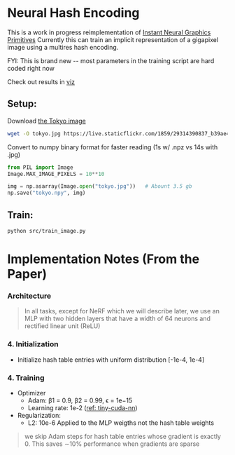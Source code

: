 # Neural Hash Encoding

This is a work in progress reimplementation of [Instant Neural Graphics Primitives](https://github.com/NVlabs/instant-ngp)
Currently this can train an implicit representation of a gigapixel image using a multires hash encoding.

FYI: This is brand new -- most parameters in the training script are hard coded right now

Check out results in [viz](./viz)

## Setup:

Download [the Tokyo image](https://www.flickr.com/photos/trevor_dobson_inefekt69/29314390837)

```bash
wget -O tokyo.jpg https://live.staticflickr.com/1859/29314390837_b39ae4876e_o_d.jpg
```

Convert to numpy binary format for faster reading (1s w/ .npz vs 14s with .jpg)

```python
from PIL import Image
Image.MAX_IMAGE_PIXELS = 10**10

img = np.asarray(Image.open("tokyo.jpg"))   # Abount 3.5 gb
np.save("tokyo.npy", img)
```

## Train:

```bash
python src/train_image.py
```

# Implementation Notes (From the Paper)

### Architecture

> In all tasks, except for NeRF which we will
> describe later, we use an MLP with two hidden layers that have
> a width of 64 neurons and rectified linear unit (ReLU)

### 4. Initialization

- Initialize hash table entries with uniform distribution [-1e-4, 1e-4]

### 4. Training

- Optimizer
  - Adam: β1 = 0.9, β2 = 0.99, ϵ = 1e−15
  - Learning rate: 1e-2 ([ref: tiny-cuda-nn](https://github.com/NVlabs/tiny-cuda-nn/blob/master/samples/mlp_learning_an_image.cu#L130))
- Regularization:
  - L2: 10e-6 Applied to the MLP weigths not the hash table weights

> we skip Adam steps for hash table entries whose gradient
> is exactly 0. This saves ∼10% performance when gradients are sparse
